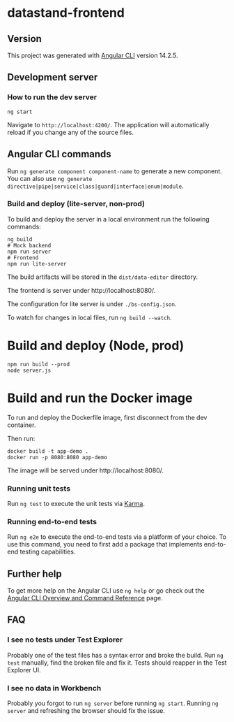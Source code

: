 # datastand-frontend

## Version

This project was generated with [Angular CLI](https://github.com/angular/angular-cli) version 14.2.5.

## Development server

### How to run the dev server

```shell
ng start
```

Navigate to `http://localhost:4200/`. The application will automatically reload if you change any of the source files.

## Angular CLI commands

Run `ng generate component component-name` to generate a new component. You can also use `ng generate directive|pipe|service|class|guard|interface|enum|module`.

### Build and deploy (lite-server, non-prod)

To build and deploy the server in a local environment run the following commands:

```shell
ng build
# Mock backend
npm run server
# Frontend
npm run lite-server
```

The build artifacts will be stored in the `dist/data-editor` directory.

The frontend is server under http://localhost:8080/.

The configuration for lite server is under `./bs-config.json`.

To watch for changes in local files, run `ng build --watch`.

# Build and deploy (Node, prod)

```shell
npm run build --prod
node server.js
```

# Build and run the Docker image

To run and deploy the Dockerfile image, first disconnect from the dev container.

Then run:

```shell
docker build -t app-demo .
docker run -p 8080:8080 app-demo
```

The image will be served under http://localhost:8080/.

### Running unit tests

Run `ng test` to execute the unit tests via [Karma](https://karma-runner.github.io).

### Running end-to-end tests

Run `ng e2e` to execute the end-to-end tests via a platform of your choice. To use this command, you need to first add a package that implements end-to-end testing capabilities.

## Further help

To get more help on the Angular CLI use `ng help` or go check out the [Angular CLI Overview and Command Reference](https://angular.io/cli) page.

## FAQ

### I see no tests under Test Explorer

Probably one of the test files has a syntax error and broke the build. Run `ng test` manually, find the broken file and fix it. Tests should reapper in the Test Explorer UI.

### I see no data in Workbench

Probably you forgot to run `ng server` before running `ng start`. Running `ng server` and refreshing the browser should fix the issue.
